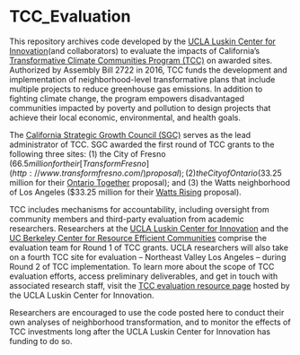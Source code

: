 # TCC_Evaluation

This repository archives code developed by the [UCLA Luskin Center for Innovation](https://innovation.luskin.ucla.edu/)(and collaborators) to evaluate the impacts of California’s [Transformative Climate Communities Program (TCC)](http://sgc.ca.gov/programs/tcc/) on awarded sites. Authorized by Assembly Bill 2722 in 2016, TCC funds the development and implementation of neighborhood-level transformative plans that include multiple projects to reduce greenhouse gas emissions. In addition to fighting climate change, the program empowers disadvantaged communities impacted by poverty and pollution to design projects that achieve their local economic, environmental, and health goals.

The [California Strategic Growth Council (SGC)](http://sgc.ca.gov/) serves as the lead administrator of TCC. SGC awarded the first round of TCC grants to the following three sites: (1) the City of Fresno ($66.5 million for their [Transform Fresno](http://www.transformfresno.com/) proposal); (2) the City of Ontario ($33.25 million for their [Ontario Together](http://www.ontariotogether.com/) proposal); and (3) the Watts neighborhood of Los Angeles ($33.25 million for their [Watts Rising](https://twitter.com/wattsrising) proposal).

TCC includes mechanisms for accountability, including oversight from community members and third-party evaluation from academic researchers. Researchers at the [UCLA Luskin Center for Innovation](https://innovation.luskin.ucla.edu/) and the [UC Berkeley Center for Resource Efficient Communities](https://crec.berkeley.edu/) comprise the evaluation team for Round 1 of TCC grants. UCLA researchers will also take on a fourth TCC site for evaluation – Northeast Valley Los Angeles – during Round 2 of TCC implementation. To learn more about the scope of TCC evaluation efforts, access preliminary deliverables, and get in touch with associated research staff, visit the [TCC evaluation resource page](https://innovation.luskin.ucla.edu/tracking-groundbreaking-climate-action/) hosted by the UCLA Luskin Center for Innovation. 

Researchers are encouraged to use the code posted here to conduct their own analyses of neighborhood transformation, and to monitor the effects of TCC investments long after the UCLA Luskin Center for Innovation has funding to do so. 
